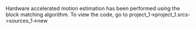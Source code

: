 Hardware accelerated motion estimation has been performed using the block matching algorithm.
To view the code, go to project_1->project_1.srcs->sources_1->new
